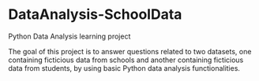 # DataAnalysis-SchoolData
 
Python Data Analysis learning project

The goal of this project is to answer questions related to two datasets, one containing ficticious data from schools and another containing ficticious data from students, by using basic Python data analysis functionalities.
